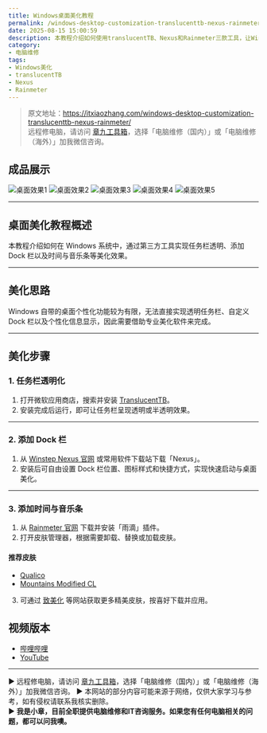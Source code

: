 ```yaml
---
title: Windows桌面美化教程
permalink: /windows-desktop-customization-translucenttb-nexus-rainmeter/
date: 2025-08-15 15:00:59
description: 本教程介绍如何使用translucentTB、Nexus和Rainmeter三款工具，让Windows桌面实现任务栏透明、添加Dock栏及个性化时间音乐条。
category:
- 电脑维修
tags:
- Windows美化
- translucentTB
- Nexus
- Rainmeter
---
```


> 原文地址：<https://itxiaozhang.com/windows-desktop-customization-translucenttb-nexus-rainmeter/>  
> 远程修电脑，请访问 [章九工具箱](https://zhang9.com/)，选择「电脑维修（国内）」或「电脑维修（海外）」加我微信咨询。 

## 成品展示

![桌面效果1](https://s21.ax1x.com/2025/09/20/pV4M56g.jpg)
![桌面效果2](https://s21.ax1x.com/2025/09/20/pV4M41S.jpg)
![桌面效果3](https://s21.ax1x.com/2025/09/20/pV4Mhp8.png)
![桌面效果4](https://s21.ax1x.com/2025/09/20/pV4MRtP.jpg)
![桌面效果5](https://s21.ax1x.com/2025/09/20/pV4M2kt.jpg)

---

## 桌面美化教程概述

本教程介绍如何在 Windows 系统中，通过第三方工具实现任务栏透明、添加 Dock 栏以及时间与音乐条等美化效果。

---

## 美化思路

Windows 自带的桌面个性化功能较为有限，无法直接实现透明任务栏、自定义 Dock 栏以及个性化信息显示，因此需要借助专业美化软件来完成。

---

## 美化步骤

### 1. 任务栏透明化

1. 打开微软应用商店，搜索并安装 [TranslucentTB](https://apps.microsoft.com/detail/9pf4kz2vn4w9)。
2. 安装完成后运行，即可让任务栏呈现透明或半透明效果。

---

### 2. 添加 Dock 栏

1. 从 [Winstep Nexus 官网](https://www.winstep.net/nexus.asp) 或常用软件下载站下载「Nexus」。
2. 安装后可自由设置 Dock 栏位置、图标样式和快捷方式，实现快速启动与桌面美化。

---

### 3. 添加时间与音乐条

1. 从 [Rainmeter 官网](https://www.rainmeter.net/) 下载并安装「雨滴」插件。
2. 打开皮肤管理器，根据需要卸载、替换或加载皮肤。

#### 推荐皮肤

* [Qualico](https://zhutix.com/skins/qualico/)
* [Mountains Modified CL](https://zhutix.com/skins/mountains-modified-cl/)

3. 可通过 [致美化](https://zhutix.com) 等网站获取更多精美皮肤，按喜好下载并应用。

## 视频版本

* [哔哩哔哩](https://space.bilibili.com/3546607630944387)
* [YouTube](https://www.youtube.com/@itxiaozhang)

---
▶ 远程修电脑，请访问 [章九工具箱](https://zhang9.com/)，选择「电脑维修（国内）」或「电脑维修（海外）」加我微信咨询。 
▶ 本网站的部分内容可能来源于网络，仅供大家学习与参考，如有侵权请联系我核实删除。  
▶ **我是小章，目前全职提供电脑维修和IT咨询服务。如果您有任何电脑相关的问题，都可以问我噢。**  
